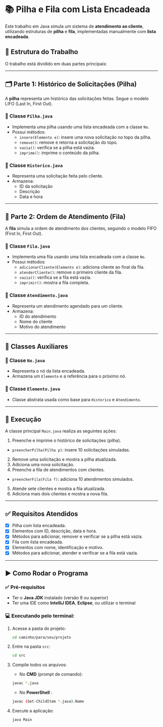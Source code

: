 # 📚 Pilha e Fila com Lista Encadeada

Este trabalho em Java simula um sistema de **atendimento ao cliente**, utilizando estruturas de **pilha** e **fila**, implementadas manualmente com **lista encadeada**.

## 🔧 Estrutura do Trabalho

O trabalho está dividido em duas partes principais:

---

## 🗂️ Parte 1: Histórico de Solicitações (Pilha)

A **pilha** representa um histórico das solicitações feitas. Segue o modelo LIFO (Last In, First Out).

### 📁 Classe `Pilha.java`
- Implementa uma pilha usando uma lista encadeada com a classe `No`.
- Possui métodos:
    - `insere(Elemento e)`: insere uma nova solicitação no topo da pilha.
    - `remove()`: remove e retorna a solicitação do topo.
    - `vazia()`: verifica se a pilha está vazia.
    - `imprime()`: imprime o conteúdo da pilha.

### 📁 Classe `Historico.java`
- Representa uma solicitação feita pelo cliente.
- Armazena:
    - ID da solicitação
    - Descrição
    - Data e hora

---

## 🧾 Parte 2: Ordem de Atendimento (Fila)

A **fila** simula a ordem de atendimento dos clientes, seguindo o modelo FIFO (First In, First Out).

### 📁 Classe `Fila.java`
- Implementa uma fila usando uma lista encadeada com a classe `No`.
- Possui métodos:
    - `adicionarCliente(Elemento e)`: adiciona cliente ao final da fila.
    - `atenderCliente()`: remove o primeiro cliente da fila.
    - `vazia()`: verifica se a fila está vazia.
    - `imprimir()`: mostra a fila completa.
    

### 📁 Classe `Atendimento.java`
- Representa um atendimento agendado para um cliente.
- Armazena:
    - ID do atendimento
    - Nome do cliente
    - Motivo do atendimento

---

## 🔗 Classes Auxiliares

### 📁 Classe `No.java`
- Representa o nó da lista encadeada.
- Armazena um `Elemento` e a referência para o próximo nó.

### 📁 Classe `Elemento.java`
- Classe abstrata usada como base para `Historico` e `Atendimento`.

---

## 🚀 Execução

A classe principal `Main.java` realiza as seguintes ações:

1. Preenche e imprime o histórico de solicitações (pilha).
- `preencherPilha(Pilha p)`: insere 10 solicitações simuladas.
2. Remove uma solicitação e mostra a pilha atualizada.
3. Adiciona uma nova solicitação.
4. Preenche a fila de atendimentos com clientes.
- `preencherFila(Fila f)`: adiciona 10 atendimentos simulados.
5. Atende sete clientes e mostra a fila atualizada.
6. Adiciona mais dois clientes e mostra a nova fila.

---

## ✅ Requisitos Atendidos

- [x] Pilha com lista encadeada.
- [x] Elementos com ID, descrição, data e hora.
- [x] Métodos para adicionar, remover e verificar se a pilha está vazia.
- [x] Fila com lista encadeada.
- [x] Elementos com nome, identificação e motivo.
- [x] Métodos para adicionar, atender e verificar se a fila está vazia.

---

## ▶️ Como Rodar o Programa

### ✅ Pré-requisitos
- Ter o **Java JDK** instalado (versão 8 ou superior)
- Ter uma IDE como **IntelliJ IDEA**, **Eclipse**, ou utilizar o terminal

### 💻 Executando pelo terminal:
1. Acesse a pasta do projeto:
   ```bash
   cd caminho/para/seu/projeto
   ```
   
2. Entre na pasta `src`:
    ```bash
    cd src
    ```
   
3. Compile todos os arquivos:
   * No __CMD__ (prompt de comando):
    ```bash
    javac *.java
    ```
    * No __PowerShell__ :
    ```bash
    javac (Get-ChildItem *.java).Name
    ```
4. Execute a aplicação:
    ```bash
    java Main
    ```
